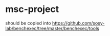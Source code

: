 # msc-project

should be copied into https://github.com/sosy-lab/benchexec/tree/master/benchexec/tools
